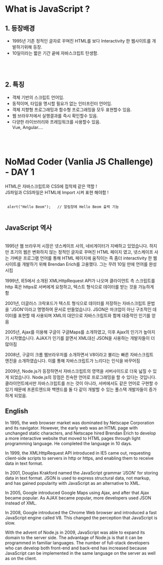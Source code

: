 # What is JavaScript ?


   ## 1. 등장배경
   
 - 1995년 기존 정적인 글자로 꾸며진 HTML를 보다 Interactivity 한 웹사이트를 개발하기위해 등장.
 - 10일이라는 짧은 기간 끝에 자바스크립트 탄생함.
  <br>
  <br>
  
  ## 2. 특징

  
  - 객체 기반의 스크립트 언어임.
  - 동적이며, 타입을 명시할 필요가 없는 인터프린터 언어임.
  - 객체 지향형 프로그래밍과 함수형 프로그래밍을 모두 표현할수 있음.
  - 웹 브라우저에서 실행결과를 즉시 확인할수 있음.
  - 다양한 라이브러리와 프레임워크를 사용할수 있음. <br> Vue, Angular....
      

<br>
<br>

# NoMad Coder (Vanlia JS Challenge) - DAY 1

HTML은 자바스크립트와 CSS에 접착제 같은 역할 !
<br>
JS파일과 CSS파일은 HTML에 Import 시켜 표현 해야함 !

<pre>
<code>
 alert("Hello Beom");   // 알림창에 Hello Beom 출력 기능
</code>
</pre>

## JavaScript 역사
<br>
1995년 웹 브라우저 시장은 넷스케이프 사의, 네비게이터가 지배하고 있었습니다. 하지만 초기의 웹은 변화하지 않는 정적인 글자로 꾸며진 HTML 페이지 였고, 넷스케이프 사는 가벼운 프로그램 언어를 통해 HTML 페이지에 움직이는 즉 좀더 interactivity 한 웹사이트를 개발하기 위해  Brendan Erich를 고용했다. 그는 무려 10일 만에 언어를 완성 시킴 

1999년, IE5에서 소개된 XMLHttpRequest API가 나오며 클라이언트 측 스크립트를 http 혹은 https로 서버에게 요청하고, 텍스트 형식으로 데이터를 받는 것을 가능하게 함

2001년, 더글러스 크락포드가 텍스트 형식으로 데이터를 저장하는 자바스크립트 문법을 'JSON'이라고 명명하여 문서로 만들었습니다. JSON은 마크업이 아닌 구조적인 데이터를 표현할 때 사용되며 XML의 대안으로 자바스크립트와 함께 대중적인 인기를 얻음

2005년, Ajax를 이용해 구글이 구글Maps를 소개하였고, 이후 Ajax의 인기가 높아지기 시작했습니다. AJAX가 인기를 끌면서 XML대신 JSON을 사용하는 개발자들이 더 많아짐

2008년, 구글이 크롬 웹브라우저를 소개하면서 V8이라고 불리는 빠른 자바스크립트 엔진을 소개하였습니다. 이를 통해 자바스크립트가 느리다는 인식을 바꾸어짐

2009년, Node.js가 등장하면서 자바스크립트의 영역을 서버사이드로 더욱 넓힐 수 있게 되었습니다. Node.js의 장점은 친숙한 언어로 프로그래밍을 할 수 있다는 것입니다. 클라이언트에서만 자바스크립트를 쓰는 것이 아니라, 서버에서도 같은 언어로 구현할 수 있기 때문에 프론트엔드와 백엔드를 둘 다 같이 개발할 수 있는 풀스택 개발자들이 증가하게 되었음.

## English
In 1995, the web browser market was dominated by Netscape Corporation and its navigator. However, the early web was an HTML page with unchanged static characters, and Netscape hired Brendan Erich to develop a more interactive website that moved to HTML pages through light programming language. He completed the language in 10 days.

In 1999, the XMLHttpRequest API introduced in IE5 came out, requesting client-side scripts to servers in http or https, and enabling them to receive data in text format.

In 2001, Douglas Krakford named the JavaScript grammar 'JSON' for storing data in text format. JSON is used to express structural data, not markup, and has gained popularity with JavaScript as an alternative to XML.

In 2005, Google introduced Google Maps using Ajax, and after that Ajax became popular. As AJAX became popular, more developers used JSON instead of XML.

In 2008, Google introduced the Chrome Web browser and introduced a fast JavaScript engine called V8. This changed the perception that JavaScript is slow.

With the advent of Node.js in 2009, JavaScript was able to expand its domain to the server side. The advantage of Node.js is that it can be programmed in familiar languages. The number of full-stack developers who can develop both front-end and back-end has increased because JavaScript can be implemented in the same language on the server as well as on the client.